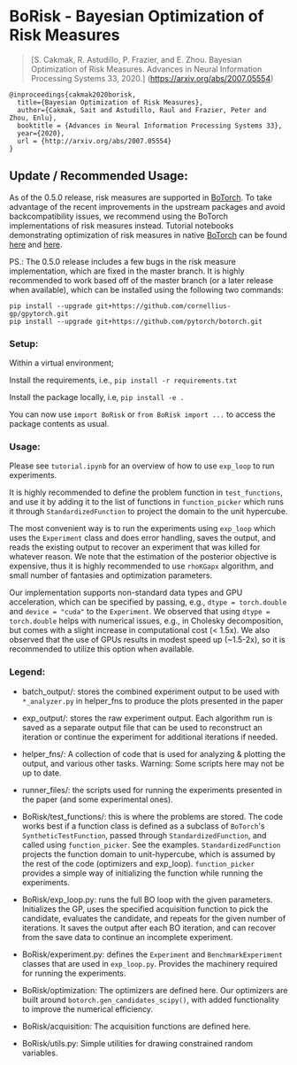 # BoRisk - Bayesian Optimization of Risk Measures

> [S. Cakmak, R. Astudillo, P. Frazier, and E. Zhou. Bayesian Optimization of Risk 
Measures. Advances in Neural Information Processing Systems 33, 2020.]
> (https://arxiv.org/abs/2007.05554)

```
@inproceedings{cakmak2020borisk,
  title={Bayesian Optimization of Risk Measures},
  author={Cakmak, Sait and Astudillo, Raul and Frazier, Peter and Zhou, Enlu},
  booktitle = {Advances in Neural Information Processing Systems 33},
  year={2020},
  url = {http://arxiv.org/abs/2007.05554}
}
```

## Update / Recommended Usage:
As of the 0.5.0 release, risk measures are supported in [BoTorch](https://botorch.org). To take advantage of the recent improvements in the upstream packages and avoid backcompatibility issues, we recommend using the BoTorch implementations of risk measures instead. Tutorial notebooks demonstrating optimization of risk measures in native [BoTorch](https://botorch.org) can be found [here](https://botorch.org/tutorials/risk_averse_bo_with_environmental_variables) and [here](https://botorch.org/tutorials/risk_averse_bo_with_input_perturbations).

PS.: The 0.5.0 release includes a few bugs in the risk measure implementation, which are fixed in the master branch. It is highly recommended to work based off of the master branch (or a later release when available), which can be installed using the following two commands:
```
pip install --upgrade git+https://github.com/cornellius-gp/gpytorch.git
pip install --upgrade git+https://github.com/pytorch/botorch.git
```

### Setup:
Within a virtual environment;

Install the requirements, i.e., `pip install -r requirements.txt`

Install the package locally, i.e, `pip install -e .`

You can now use `import BoRisk` or `from BoRisk import ...` to access the package
 contents as usual.

### Usage:
Please see `tutorial.ipynb` for an overview of how to use `exp_loop` to run experiments.

It is highly recommended to
  define the problem function in `test_functions`, and use it by adding it to the list
   of functions in `function_picker` which runs it through `StandardizedFunction` to
    project the domain to the unit hypercube. 
    
The most convenient way is to run the
 experiments using `exp_loop` which uses the `Experiment` class and does error
  handling, saves the output, and reads the existing output to recover an
   experiment that was killed for whatever reason. We note that the estimation of
    the posterior objective is expensive, thus it is highly recommended to use
     `rhoKGapx` algorithm, and small number of fantasies and optimization parameters.

Our implementation supports non-standard data types and GPU acceleration, which can be
 specified by passing, e.g., `dtype = torch.double` and `device = "cuda"` to the
  `Experiment`. We observed that using `dtype = torch.double` helps with numerical
   issues, e.g., in Cholesky decomposition, but comes with a slight increase in
    computational cost (< 1.5x). We also observed that the use of GPUs results in
     modest speed up (~1.5-2x), so it is recommended to utilize this option when
      available.
       

### Legend:
- batch_output/: stores the combined experiment output to be used with `*_analyzer.py` in 
helper_fns to produce the plots presented in the paper

- exp_output/: stores the raw experiment output. Each algorithm run is saved as a
 separate 
output file that can be used to reconstruct an iteration or continue the experiment for 
additional iterations if needed.

- helper_fns/: A collection of code that is used for analyzing & plotting the output, and 
various other tasks. Warning: Some scripts here may not be up to date.

- runner_files/: the scripts used for running the experiments presented in the paper 
(and some experimental ones). 

- BoRisk/test_functions/: this is where the problems are stored. The code works best if a 
function class is defined as a subclass of `BoTorch`'s `SyntheticTestFunction`, passed
 through 
`StandardizedFunction`, and called using `function_picker`. See the examples. 
`StandardizedFunction` projects the function domain to unit-hypercube, which is assumed
 by 
the rest of the code (optimizers and exp_loop). `function_picker` provides a simple way of
 initializing the function 
while running the experiments.

- BoRisk/exp_loop.py: runs the full BO loop with the given parameters. Initializes
 the GP, 
uses the specified acquisition function to pick the candidate, evaluates the candidate, 
and repeats for the given number of iterations. It saves the output after each BO
 iteration, and can recover from the save data to continue an incomplete experiment. 

- BoRisk/experiment.py: defines the `Experiment` and `BenchmarkExperiment` classes that are
 used in 
`exp_loop.py`. Provides the machinery required for running the
 experiments.

- BoRisk/optimization: The optimizers are defined here. Our optimizers are built around
 `botorch.gen_candidates_scipy()`, with added functionality to improve the numerical
  efficiency.

- BoRisk/acquisition: The acquisition functions are defined here. 

- BoRisk/utils.py: Simple utilities for drawing constrained random variables.

 
